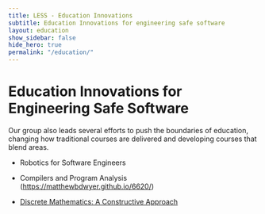```yaml
---
title: LESS - Education Innovations
subtitle: Education Innovations for engineering safe software
layout: education
show_sidebar: false
hide_hero: true
permalink: "/education/"
---
```


# Education Innovations for Engineering Safe Software

Our group also leads several efforts to push the boundaries of education, changing how traditional courses are delivered and developing courses that blend areas. 

* Robotics for Software Engineers

* Compilers and Program Analysis
(https://matthewbdwyer.github.io/6620/)

* [Discrete Mathematics: A Constructive Approach](#discreteMath)
